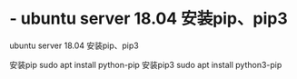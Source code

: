 # - ubuntu server 18.04 安装pip、pip3
ubuntu server 18.04 安装pip、pip3

安装pip
sudo apt install python-pip
安装pip3
sudo apt install python3-pip

